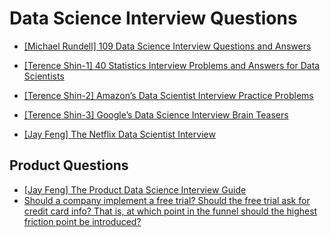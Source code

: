 # Data Science Interview Questions



* [109 Data Science Interview Questions and Answers]:https://www.springboard.com/blog/data-science/data-science-interview-questions/
[[Michael Rundell] 109 Data Science Interview Questions and Answers](https://www.springboard.com/blog/data-science/data-science-interview-questions/)
* [40 Statistics Interview Problems and Answers for Data Scientists]:https://towardsdatascience.com/40-statistics-interview-problems-and-answers-for-data-scientists-6971a02b7eee
[[Terence Shin-1] 40 Statistics Interview Problems and Answers for Data Scientists](https://towardsdatascience.com/40-statistics-interview-problems-and-answers-for-data-scientists-6971a02b7eee)

* [Amazon’s Data Scientist Interview Practice Problems]:https://towardsdatascience.com/amazon-data-scientist-interview-practice-problems-15b9b86e86c6
[[Terence Shin-2] Amazon’s Data Scientist Interview Practice Problems](https://towardsdatascience.com/amazon-data-scientist-interview-practice-problems-15b9b86e86c6)
* [Google’s Data Science Interview Brain Teasers]:https://towardsdatascience.com/googles-data-science-interview-brain-teasers-7f3c1dc4ea7f
[[Terence Shin-3] Google’s Data Science Interview Brain Teasers](https://towardsdatascience.com/googles-data-science-interview-brain-teasers-7f3c1dc4ea7f)
* [The Netflix Data Scientist Interview]: https://towardsdatascience.com/the-netflix-data-scientist-interview-35093d4c20aa
[[Jay Feng] The Netflix Data Scientist Interview](https://towardsdatascience.com/the-netflix-data-scientist-interview-35093d4c20aa)




## Product Questions


* [The Product Data Science Interview Guide]: https://www.interviewquery.com/blog-product-data-science-interview/
[[Jay Feng] The Product Data Science Interview Guide](https://www.interviewquery.com/blog-product-data-science-interview/)
* [Should a company implement a free trial? Should the free trial ask for credit card info? That is, at which point in the funnel should the highest friction point be introduced?](https://productds.com/wp-content/uploads/insights_case_study.html)